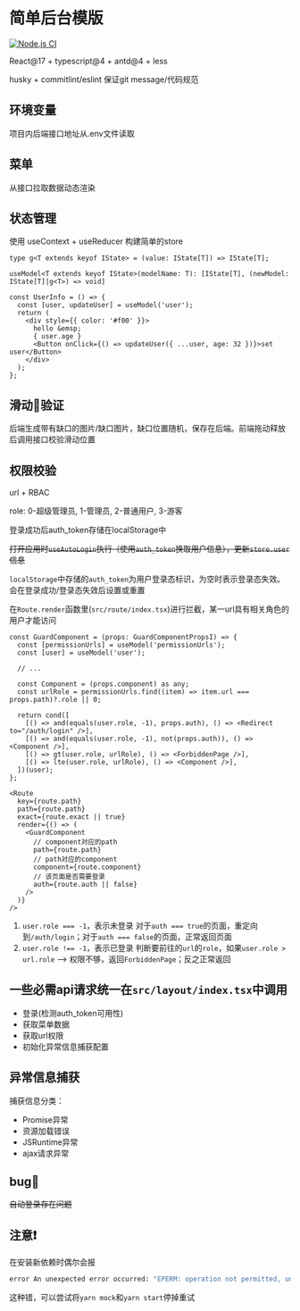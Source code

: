 <!--
 * @Author: mrrs878@foxmail.com
 * @Date: 2021-02-23 10:19:55
 * @LastEditTime: 2021-08-03 19:14:05
 * @LastEditors: mrrs878@foxmail.com
 * @Description: In User Settings Edit
 * @FilePath: d:\Data\Personal\MyPro\dashboard_template\README.md
-->
# 简单后台模版

[![Node.js CI](https://github.com/mrrs878/dashboard_template/actions/workflows/node.js.yml/badge.svg)](https://github.com/mrrs878/dashboard_template/actions/workflows/node.js.yml)

React@17 + typescript@4 + antd@4 + less

husky + commitlint/eslint 保证git message/代码规范

## 环境变量

项目内后端接口地址从.env文件读取

## 菜单

从接口拉取数据动态渲染

## 状态管理

使用 useContext + useReducer 构建简单的store

`type g<T extends keyof IState> = (value: IState[T]) => IState[T];`

`useModel<T extends keyof IState>(modelName: T): [IState[T], (newModel: IState[T]|g<T>) => void]`

```tsx
const UserInfo = () => {
  const [user, updateUser] = useModel('user');
  return (
    <div style={{ color: '#f00' }}>
      hello &emsp;
      { user.age }
      <Button onClick={() => updateUser({ ...user, age: 32 })}>set user</Button>
    </div>
  );
};
```

## 滑动🧩验证

后端生成带有缺口的图片/缺口图片，缺口位置随机，保存在后端。前端拖动释放后调用接口校验滑动位置

## 权限校验

url + RBAC

role: 0-超级管理员, 1-管理员, 2-普通用户, 3-游客

登录成功后auth_token存储在localStorage中

~~打开应用时`useAutoLogin`执行（使用`auth_token`换取用户信息），更新`store.user`信息~~

`localStorage`中存储的`auth_token`为用户登录态标识，为空时表示登录态失效。会在登录成功/登录态失效后设置或重置

在`Route.render`函数里(`src/route/index.tsx`)进行拦截，某一url具有相关角色的用户才能访问

``` tsx
const GuardComponent = (props: GuardComponentPropsI) => {
  const [permissionUrls] = useModel('permissionUrls');
  const [user] = useModel('user');

  // ...

  const Component = (props.component) as any;
  const urlRole = permissionUrls.find((item) => item.url === props.path)?.role || 0;

  return cond([
    [() => and(equals(user.role, -1), props.auth), () => <Redirect to="/auth/login" />],
    [() => and(equals(user.role, -1), not(props.auth)), () => <Component />],
    [() => gt(user.role, urlRole), () => <ForbiddenPage />],
    [() => lte(user.role, urlRole), () => <Component />],
  ])(user);
};

<Route
  key={route.path}
  path={route.path}
  exact={route.exact || true}
  render={() => (
    <GuardComponent
      // component对应的path
      path={route.path}
      // path对应的component
      component={route.component}
      // 该页面是否需要登录
      auth={route.auth || false}
    />
  )}
/>
```

1. `user.role === -1`，表示未登录
  对于`auth === true`的页面，重定向到`/auth/login`；对于`auth === false`的页面，正常返回页面
2. `user.role !== -1`，表示已登录
  判断要前往的`url`的`role`，如果`user.role > url.role` --> 权限不够，返回`ForbiddenPage`；反之正常返回

## 一些必需api请求统一在`src/layout/index.tsx`中调用

- 登录(检测auth_token可用性)
- 获取菜单数据
- 获取url权限
- 初始化异常信息捕获配置

## 异常信息捕获

捕获信息分类：

- Promise异常
- 资源加载错误
- JSRuntime异常
- ajax请求异常

## bug🐞

~~自动登录存在问题~~

## 注意❗

在安装新依赖时偶尔会报
``` sh
error An unexpected error occurred: "EPERM: operation not permitted, unlink '\\Personal\\MyPro\\dashboard_template\\node_modules\\canvas\\build\\Release\\libcairo-gobject-2.dll'".
```
这种错，可以尝试将`yarn mock`和`yarn start`停掉重试
